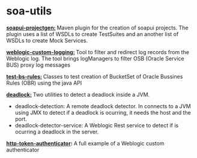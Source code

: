 # soa-utils

<b> <a href="http://carlgira.blogspot.com.es/2015/03/soapui-project-generator.html">soapui-projectgen:</a> </b> Maven plugin for the creation of soapui projects. The plugin uses a list of WSDLs to create TestSuites and an another list of WSDLs to create Mock Services. <br/>

<b> <a href="http://carlgira.blogspot.com.es/2015/05/weblogic-filter-logs.html">weblogic-custom-logging:</a> </b> Tool to filter and redirect log records from the Weblogic log. The tool brings logManagers to filter OSB (Oracle Service BUS) proxy log messages <br/>

<b> <a href="http://carlgira.blogspot.com.es/2015/08/oracle-bussiness-rules-java-api.html">test-bs-rules:</a> </b> Classes to test creation of BucketSet of Oracle Bussines Rules (OBR) using the java API <br/>

<b> <a href="http://carlgira.blogspot.com.es/2016/01/deadlock-detector.html">deadlock:</a> </b> Two utilities to detect a deadlock inside a JVM. <br/>
- deadlock-detection: A remote deadlock detector. In connects to a JVM using JMX to detect if a deadlock is ocurring, it needs the host and the port. 
- deadlock-detector-service: A Weblogic Rest service to detect if is ocurring a deadlock in the server.<br/>


<b> <a href="http://carlgira.blogspot.com.es/2016/05/weblogic-custom-authenticator.html">http-token-authenticator</a>: </b> A full example of a Weblogic custom authenticator <br/>
